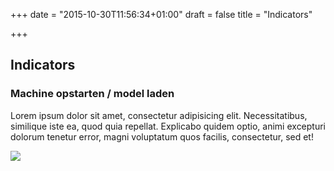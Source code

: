+++
date = "2015-10-30T11:56:34+01:00"
draft = false
title = "Indicators"

+++

Indicators
----------


<div class="panel panel-default">
  <div class="panel-heading">
    <h3 class="panel-title">Machine opstarten / model laden</h3>
  </div>
  <div class="panel-body">
	<p>Lorem ipsum dolor sit amet, consectetur adipisicing elit. Necessitatibus, similique iste ea, quod quia repellat. Explicabo quidem optio, animi excepturi dolorum tenetur error, magni voluptatum quos facilis, consectetur, sed et!</p>
	<img src="../../../images/screenshots/booting-machine-indicator.jpg" class="img-rounded img-responsive" />
  </div>
</div>